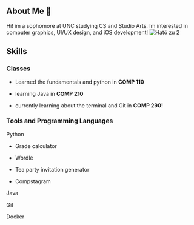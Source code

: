 ## About Me 🪼
Hi! im a sophomore at UNC studying CS and Studio Arts. Im interested in computer graphics, UI/UX design, and iOS development!
![Hatō zu 2](https://github.com/user-attachments/assets/3765974b-e503-447c-8801-9aa33d1f8216)


## Skills

### Classes
- Learned the fundamentals and python in **COMP 110**

- learning Java in **COMP 210**

- currently learning about the terminal and Git in **COMP 290!**

### Tools and Programming Languages
Python 
- Grade calculator
- Wordle
- Tea party invitation generator 

- Compstagram

Java

Git

Docker
